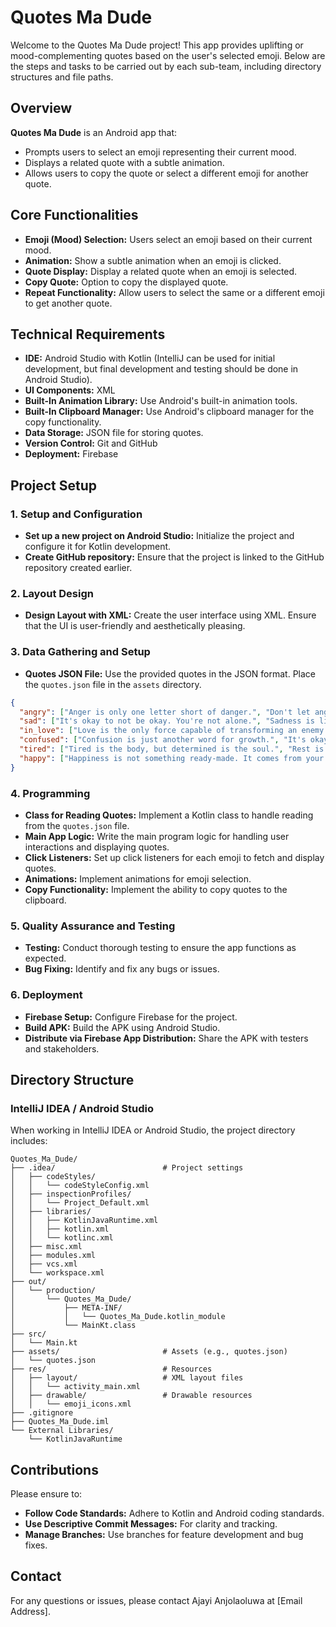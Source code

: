
# Quotes Ma Dude

Welcome to the Quotes Ma Dude project! This app provides uplifting or mood-complementing quotes based on the user's selected emoji. Below are the steps and tasks to be carried out by each sub-team, including directory structures and file paths.

## Overview

**Quotes Ma Dude** is an Android app that:

- Prompts users to select an emoji representing their current mood.
- Displays a related quote with a subtle animation.
- Allows users to copy the quote or select a different emoji for another quote.

## Core Functionalities

- **Emoji (Mood) Selection:** Users select an emoji based on their current mood.
- **Animation:** Show a subtle animation when an emoji is clicked.
- **Quote Display:** Display a related quote when an emoji is selected.
- **Copy Quote:** Option to copy the displayed quote.
- **Repeat Functionality:** Allow users to select the same or a different emoji to get another quote.

## Technical Requirements

- **IDE:** Android Studio with Kotlin (IntelliJ can be used for initial development, but final development and testing should be done in Android Studio).
- **UI Components:** XML
- **Built-In Animation Library:** Use Android's built-in animation tools.
- **Built-In Clipboard Manager:** Use Android's clipboard manager for the copy functionality.
- **Data Storage:** JSON file for storing quotes.
- **Version Control:** Git and GitHub
- **Deployment:** Firebase

## Project Setup

### 1. Setup and Configuration

- **Set up a new project on Android Studio:** Initialize the project and configure it for Kotlin development.
- **Create GitHub repository:** Ensure that the project is linked to the GitHub repository created earlier.

### 2. Layout Design

- **Design Layout with XML:** Create the user interface using XML. Ensure that the UI is user-friendly and aesthetically pleasing.

### 3. Data Gathering and Setup

- **Quotes JSON File:** Use the provided quotes in the JSON format. Place the `quotes.json` file in the `assets` directory.

```json
{
  "angry": ["Anger is only one letter short of danger.", "Don't let anger control you, let wisdom guide you.", "Holding on to anger is like drinking poison and expecting the other person to die."],
  "sad": ["It's okay to not be okay. You're not alone.", "Sadness is like rain, it nourishes the soul.", "Sometimes, the heaviest crown is the one you give yourself."],
  "in_love": ["Love is the only force capable of transforming an enemy into a friend.", "To love is to risk not being loved in return.", "The greatest happiness of life is to love and be loved."],
  "confused": ["Confusion is just another word for growth.", "It's okay to be lost, as long as you're looking for the right path.", "The only way out is through."],
  "tired": ["Tired is the body, but determined is the soul.", "Rest is not idleness, and to lie sometimes on the grass under trees on a sunny day is not laziness.", "You don't have to do everything at once. Take breaks."],
  "happy": ["Happiness is not something ready-made. It comes from your own actions.", "The only way to do great work is to love what you do.", "Gratitude turns what we have into enough."]
}
```

### 4. Programming

- **Class for Reading Quotes:** Implement a Kotlin class to handle reading from the `quotes.json` file.
- **Main App Logic:** Write the main program logic for handling user interactions and displaying quotes.
- **Click Listeners:** Set up click listeners for each emoji to fetch and display quotes.
- **Animations:** Implement animations for emoji selection.
- **Copy Functionality:** Implement the ability to copy quotes to the clipboard.

### 5. Quality Assurance and Testing

- **Testing:** Conduct thorough testing to ensure the app functions as expected.
- **Bug Fixing:** Identify and fix any bugs or issues.

### 6. Deployment

- **Firebase Setup:** Configure Firebase for the project.
- **Build APK:** Build the APK using Android Studio.
- **Distribute via Firebase App Distribution:** Share the APK with testers and stakeholders.

## Directory Structure

### IntelliJ IDEA / Android Studio

When working in IntelliJ IDEA or Android Studio, the project directory includes:

```plaintext
Quotes_Ma_Dude/
├── .idea/                        # Project settings
│   ├── codeStyles/
│   │   └── codeStyleConfig.xml
│   ├── inspectionProfiles/
│   │   └── Project_Default.xml
│   ├── libraries/
│   │   ├── KotlinJavaRuntime.xml
│   │   ├── kotlin.xml
│   │   └── kotlinc.xml
│   ├── misc.xml
│   ├── modules.xml
│   ├── vcs.xml
│   └── workspace.xml
├── out/
│   └── production/
│       └── Quotes_Ma_Dude/
│           ├── META-INF/
│           │   └── Quotes_Ma_Dude.kotlin_module
│           └── MainKt.class
├── src/
│   └── Main.kt
├── assets/                       # Assets (e.g., quotes.json)
│   └── quotes.json
├── res/                          # Resources
│   ├── layout/                   # XML layout files
│   │   └── activity_main.xml
│   ├── drawable/                 # Drawable resources
│   │   └── emoji_icons.xml
├── .gitignore
├── Quotes_Ma_Dude.iml
└── External Libraries/
    └── KotlinJavaRuntime
```

## Contributions

Please ensure to:

- **Follow Code Standards:** Adhere to Kotlin and Android coding standards.
- **Use Descriptive Commit Messages:** For clarity and tracking.
- **Manage Branches:** Use branches for feature development and bug fixes.

## Contact

For any questions or issues, please contact Ajayi Anjolaoluwa at [Email Address].
